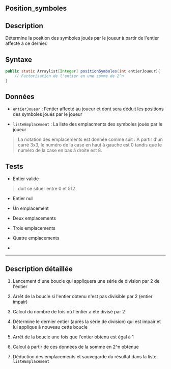 ## Position_symboles

## Description

Détermine la position des symboles joués par le joueur à partir de l'entier affecté à ce dernier.

## Syntaxe

```java
public static Arraylist[Integer] positionSymboles(int entierJoueur){
    // Factorisation de l'entier en une somme de 2^n
}
```

## Données

- `entierJoueur` : l'entier affecté au joueur et dont sera déduit les positions des symboles joués par le joueur

- `listeEmplacement` : La liste des emplacments des symboles joués par le joueur

> La notation des emplacements est donnée comme suit : À partir d'un carré 3x3,  le numéro de la case en haut à gauche est 0 tandis que le numéro de la case en bas à droite est 8.

## Tests

- Entier valide 

> doit se situer entre 0 et 512

- Entier nul

- Un emplacement

- Deux emplacements

- Trois emplacements

- Quatre emplacements

- 

---

## Description détaillée

1. Lancement d'une boucle qui appliquera une série de division par 2 de l'entier

2. Arrêt de la boucle si l'entier obtenu n'est pas divisible par 2 (entier impair)

3. Calcul du nombre de fois où l'entier a été divisé par 2

4. Détermine le dernier entier (après la série de division) qui est impair et lui applique à nouveau cette boucle

5. Arrêt de la boucle une fois que l'entier obtenu est égal à 1

6. Calcul à partir de ces données de la somme en 2^n obtenue

7. Déduction des emplacements et sauvegarde du résultat dans la liste `listeEmplacement`
